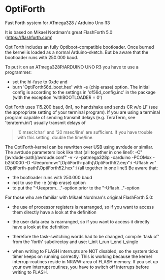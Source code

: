 # OptiForth
Fast Forth system for ATmega328 / Arduino Uno R3

It is based on Mikael Nordman's great FlashForth 5.0
(https://flashforth.com)

OptiForth includes an fully Optiboot-compatible bootloader. Once burned
the kernel is loaded as a normal Arduino-sketch.
But be aware that the bootloader runs with 250.000 baud.

To put it on an ATmega328P/ARDUINO UNO R3 you have to use a programmer:
- set the hi-fuse to 0xde and
- burn 'OptiForth56d_boot.hex' with -e (chip erase) option.
The initial config is according to the settings in 'of56d_config.inc' in
the package (with the exception 'withBOOTLOADER = 0')

OptiForth uses 115.200 baud, 8n1, no handshake and sends CR w/o LF (see
the appropriate setting of your terminal program).
If you are using a terminal program capable of sending transmit delays 
(e.g. TeraTerm, see 'teraterm.ini') usually transmit delays of 
 > '0 msec/char' and 
 > '20 msec/line' are sufficient. 
If you have trouble with this setting, double the time/line.

The OptiForth-kernel can be rewritten over USB using avrdude or similar.
The avrdude parameters look like that (all together in one line!):
 -C"[avrdude-path]/avrdude.conf"
 -v -v -patmega328p -carduino -PCOMxx -b250000 -D 
 -Ueeprom:w:"[OptiForth-path]\OptiForth52.eep":i 
 -Uflash:w:"[OptiForth-path]\OptiForth52.hex":i 
(all together in one line!)
Be aware that:
- the bootloader runs with 250.000 baud
- not to use the -e (chip erase) option
- to put the "-Ueeprom...."-option prior to the "-Uflash..."-option


For those who are familiar with Mikael Nordman's original FlashForth 5.0:

- the use of processor registers is rearranged, so if you want to access
  them directly have a look at the definition

- the user data area is rearranged, so if you want to access it directly
  have a look at the definition

- therefore the task-switching words had to be changed, compile 'task.of'
  from the 'forth' subdirectoy and use:
  t_init  t_run  t_end  t_single

- when writing to FLASH interrupts are NOT disabled, so the system ticks
  timer keeps on running correctly. This is working because the kernel
  interrup-routines reside in NRWW-area of FLASH memory.
  If you set up your own interrupt routines, you have to switch off
  interrups before writing to FLASH.
